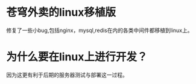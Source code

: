 # 苍穹外卖的linux移植版
修复了一些小bug,包括nginx，mysql,redis在内的各类中间件都移植到linux上。
# 为什么要在linux上进行开发？
因为这更有利于后期的服务器测试与部署这一过程。